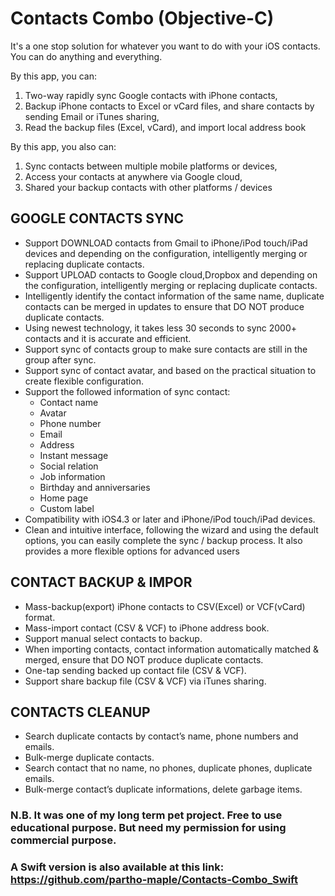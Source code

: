# Contacts Combo (Objective-C)

It's a one stop solution for whatever you want to do with your iOS contacts. You can do anything and everything.

By this app, you can: 
  1. Two-way rapidly sync Google contacts with iPhone contacts, 
  2. Backup iPhone contacts to Excel or vCard files, and share contacts by sending Email or iTunes sharing, 
  3. Read the backup files (Excel, vCard), and import local address book

By this app, you also can: 
  1. Sync contacts between multiple mobile platforms or devices, 
  2. Access your contacts at anywhere via Google cloud, 
  3. Shared your backup contacts with other platforms / devices

## GOOGLE CONTACTS SYNC
* Support DOWNLOAD contacts from Gmail to iPhone/iPod touch/iPad devices and depending on the configuration, intelligently merging or replacing duplicate contacts.
* Support UPLOAD contacts to Google cloud,Dropbox and depending on the configuration, intelligently merging or replacing duplicate contacts.
* Intelligently identify the contact information of the same name, duplicate contacts can be merged in updates to ensure that DO NOT produce duplicate contacts.
* Using newest technology, it takes less 30 seconds to sync 2000+ contacts and it is accurate and efficient.
* Support sync of contacts group to make sure contacts are still in the group after sync.
* Support sync of contact avatar, and based on the practical situation to create flexible configuration.
* Support the followed information of sync contact:
  - Contact name
  - Avatar
  - Phone number
  - Email
  - Address
  - Instant message
  - Social relation
  - Job information
  - Birthday and anniversaries
  - Home page
  - Custom label
* Compatibility with iOS4.3 or later and iPhone/iPod touch/iPad devices.
* Clean and intuitive interface, following the wizard and using the default options, you can easily complete the sync / backup process. It also provides a more flexible options for advanced users

## CONTACT BACKUP & IMPOR
* Mass-backup(export) iPhone contacts to CSV(Excel) or VCF(vCard) format.
* Mass-import contact (CSV & VCF) to iPhone address book.
* Support manual select contacts to backup.
* When importing contacts, contact information automatically matched & merged, ensure that DO NOT produce duplicate contacts.
* One-tap sending backed up contact file (CSV & VCF).
* Support share backup file (CSV & VCF) via iTunes sharing.

## CONTACTS CLEANUP
* Search duplicate contacts by contact’s name, phone numbers and emails.
* Bulk-merge duplicate contacts.
* Search contact that no name, no phones, duplicate phones, duplicate emails.
* Bulk-merge contact’s duplicate informations, delete garbage items.




### N.B.  It was one of my long term pet project. Free to use educational purpose. But need my permission for using commercial purpose.
### A Swift version is also available at this link: https://github.com/partho-maple/Contacts-Combo_Swift

